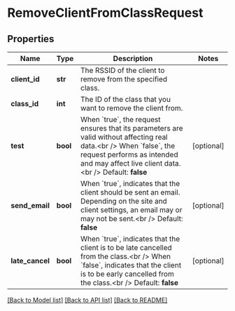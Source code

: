 # RemoveClientFromClassRequest

## Properties
Name | Type | Description | Notes
------------ | ------------- | ------------- | -------------
**client_id** | **str** | The RSSID of the client to remove from the specified class. | 
**class_id** | **int** | The ID of the class that you want to remove the client from. | 
**test** | **bool** | When &#x60;true&#x60;, the request ensures that its parameters are valid without affecting real data.&lt;br /&gt;  When &#x60;false&#x60;, the request performs as intended and may affect live client data.&lt;br /&gt;  Default: **false** | [optional] 
**send_email** | **bool** | When &#x60;true&#x60;, indicates that the client should be sent an email. Depending on the site and client settings, an email may or may not be sent.&lt;br /&gt;  Default: **false** | [optional] 
**late_cancel** | **bool** | When &#x60;true&#x60;, indicates that the client is to be late cancelled from the class.&lt;br /&gt;  When &#x60;false&#x60;, indicates that the client is to be early cancelled from the class.&lt;br /&gt;  Default: **false** | [optional] 

[[Back to Model list]](../README.md#documentation-for-models) [[Back to API list]](../README.md#documentation-for-api-endpoints) [[Back to README]](../README.md)


